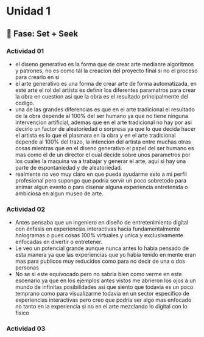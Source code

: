 # Unidad 1

## 🔎 Fase: Set + Seek

### Actividad 01 
- el diseno generativo es la forma que de crear arte medianre algoritmos y patrones, no es como tal la creacion del proyecto final si no el proceso para crearlo en si
- el arte generativo es una forma de crear arte de forma automatizada, en este arte el rol del artista es definir los diferentes paramatros para crear la obra en cuestion asi que la obra es el resultado principalmente del codigo.
- una de las grandes diferencias es que en el arte tradicional el resultado de la obra depende al 100% del ser humano ya que no tiene ninguna intervencion artificial, ademas que en el arte tradicional no hay por asi decirlo un factor de aleatoriedad o sorpresa ya que lo que decida hacer el artista es lo que el plasmara en la obra y en el arte tradicional depende al 100% del trazo, la intencion del artista entre muchas otras cosas mientras que en el diseno generativo el papel del ser humano es mas como el de un director el cual decide sobre unos parametros por los cuales la maquina va a trabajar y generar el arte, aqui si hay una parte de espontaniedad y de aleatoriedad.
- realmente no veo muy claro en que pueda ayudarme esto a mi perfil profesional pero supongo que podria servir un poco sobretodo para animar algun evento o para disenar alguna experiencia entretenida o ambiciosa en algun museo de arte.
  
### Actividad 02
- Antes pensaba que un ingeniero en diseño de entretenimiento digital con énfasis en experiencias interactivas hacia fundamentalmente hologramas o pues cosas 100% virtuales y unica y exclusivamente enfocadas en divertir o entretener.
- Le veo un potencial grande aunque nunca antes lo habia pensado de esta manera ya que las experiencias que yo habia tenido en mente eran mas para publicos muy reducidos como para no decir de una o dos personas
- No se si este equivocado pero no sabria bien como verme en este escenario ya que en los ejemplos antes vistos me abrieron los ojos a un mundo de infinitas posibilidades asi que siento que todavia es un poco temprano como para visualizarme todavia en un sector especifico de experiencias interactivas pero creo que podria ser algo mas enfocado no tanto en la experiencia si no en el arte mezclando lo digital con lo fisico
  
### Actividad 03 
